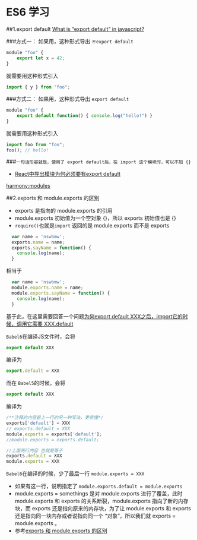 # ES6 学习
##1.export default
[What is “export default” in javascript?](http://stackoverflow.com/questions/21117160/what-is-export-default-in-javascript)

###方式一：
如果用，这种形式导出 `不export default`
```javascript
module "foo" {
    export let x = 42;
}
```
就需要用这种形式引入
```javascript
import { y } from "foo";
```
###方式二：
如果用，这种形式导出 `export default`
```javascript
module "foo" {
    export default function() { console.log("hello!") }
}
```
就需要用这种形式引入
```javascript
import foo from "foo";
foo(); // hello!
```
###`一句话形容就是，使用了 export default后，在 import 这个模块时，可以不加 {}`

* [React中导出模块为何必须要有export default](http://stackoverflow.com/questions/31852933/why-es6-react-component-works-only-with-export-default)

[harmony:modules](http://wiki.ecmascript.org/doku.php?id=harmony:modules)

##2.exports 和 module.exports 的区别
* exports 是指向的 module.exports 的引用
* module.exports 初始值为一个空对象 {}，所以 exports 初始值也是 {}
* `require()`也就是`import` 返回的是 module.exports 而不是 exports

```javascript
  var name = 'nswbmw';
  exports.name = name;
  exports.sayName = function() {
    console.log(name);
  }
```
相当于
```javascript
  var name = 'nswbmw';
  module.exports.name = name;
  module.exports.sayName = function() {
    console.log(name);
  }
```

基于此，在这里需要回答一个问题[为何export default XXX之后，import它的时候，调用它需要 XXX.default](http://stackoverflow.com/questions/34736771/webpack-umd-library-return-object-default/34778391#34778391)

`Babel6`在编译JS文件时，会将 
```javascript
export default XXX
``` 
编译为
```javascript
export.default = XXX
```
而在 `Babel5`的时候，会将
```javascript
export default XXX
```
编译为
```javascript
/**注释的内容是上一行的另一种写法，更易懂*/
exports['default'] = XXX
// exports.default = XXX
module.exports = exports['default'];
//module.exports = exports.default;

//上面两行内容 也就是等于
exports.default = XXX
module.exports = XXX
```
`Babel6`在编译的时候，少了最后一行 `module.exports = XXX`
* 如果有这一行，说明指定了 `module.exports.default = module.exports`
* module.exports = somethings 是对 module.exports 进行了覆盖，此时 module.exports 和 exports 的关系断裂，module.exports 指向了新的内存块，而 exports 还是指向原来的内存块，为了让 module.exports 和 exports 还是指向同一块内存或者说指向同一个 “对象”，所以我们就 exports = module.exports 。
* 参考[exports 和 module.exports 的区别](https://cnodejs.org/topic/5231a630101e574521e45ef8)
